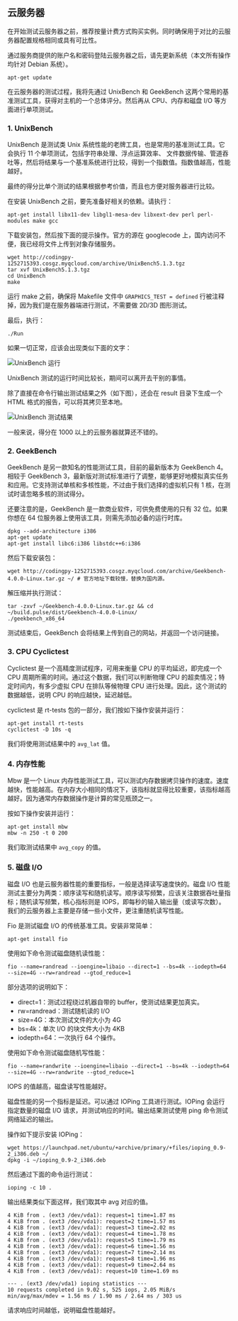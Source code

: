## 云服务器

在开始测试云服务器之前，推荐按量计费方式购买实例。同时确保用于对比的云服务器配置规格相同或具有可比性。

通过服务商提供的账户名和密码登陆云服务器之后，请先更新系统（本文所有操作均针对 Debian 系统）。

```
apt-get update
```

在云服务器的测试过程，我将先通过 UnixBench 和 GeekBench 这两个常用的基准测试工具，获得对主机的一个总体评分。然后再从 CPU、内存和磁盘 I/O 等方面进行单项测试。

### 1. UnixBench

UnixBench 是测试类 Unix 系统性能的老牌工具，也是常用的基准测试工具。它会执行 11 个单项测试，包括字符串处理、浮点运算效率、 文件数据传输、管道吞吐等，然后将结果与一个基准系统进行比较，得到一个指数值。指数值越高，性能越好。

最终的得分比单个测试的结果根据参考价值，而且也方便对服务器进行比较。

在安装 UnixBench 之前，要先准备好相关的依赖。请执行：

```
apt-get install libx11-dev libgl1-mesa-dev libxext-dev perl perl-modules make gcc
```

下载安装包，然后按下面的提示操作。官方的源在 googlecode 上，国内访问不便，我已经将文件上传到对象存储服务。

```
wget http://codingpy-1252715393.cosgz.myqcloud.com/archive/UnixBench5.1.3.tgz
tar xvf UnixBench5.1.3.tgz
cd UnixBench
make
```

运行 make 之前，确保将 Makefile 文件中 `GRAPHICS_TEST = defined` 行被注释掉，因为我们是在服务器端进行测试，不需要做 2D/3D 图形测试。

最后，执行：

```
./Run
```

如果一切正常，应该会出现类似下面的文字：

![UnixBench 运行](http://ww4.sinaimg.cn/large/006tNc79gw1f9cjxnv8kaj313i0vc11l.jpg)

UnixBench 测试的运行时间比较长，期间可以离开去干别的事情。

除了直接在命令行输出测试结果之外（如下图），还会在 result 目录下生成一个 HTML 格式的报告，可以将其拷贝至本地。

![UnixBench 测试结果](http://ww4.sinaimg.cn/large/65e4f1e6gw1f9ck0mzvboj213i13uwxi.jpg)

一般来说，得分在 1000 以上的云服务器就算还不错的。

### 2. GeekBench

GeekBench 是另一款知名的性能测试工具，目前的最新版本为 GeekBench 4。相较于 GeekBench 3，最新版对测试标准进行了调整，能够更好地模拟真实任务和应用。它支持测试单核和多核性能，不过由于我们选择的虚拟机只有 1 核，在测试时请忽略多核的测试得分。

还要注意的是，GeekBench 是一款商业软件，可供免费使用的只有 32 位。如果你想在 64 位服务器上使用该工具，则需先添加必备的运行时库。

```
dpkg --add-architecture i386
apt-get update
apt-get install libc6:i386 libstdc++6:i386
```

然后下载安装包：

```
wget http://codingpy-1252715393.cosgz.myqcloud.com/archive/Geekbench-4.0.0-Linux.tar.gz ~/ # 官方地址下载较慢，替换为国内源。
```

解压缩并执行测试：

```
tar -zxvf ~/Geekbench-4.0.0-Linux.tar.gz && cd ~/build.pulse/dist/Geekbench-4.0.0-Linux/
./geekbench_x86_64
```

测试结束后，GeekBench 会将结果上传到自己的网站，并返回一个访问链接。

### 3. CPU Cyclictest

Cyclictest 是一个高精度测试程序，可用来衡量 CPU 的平均延迟，即完成一个 CPU 周期所需的时间。通过这个数据，我们可以判断物理 CPU 的超卖情况；特定时间内，有多少虚拟 CPU 在排队等候物理 CPU 进行处理。因此，这个测试的数据越低，说明 CPU 的响应越快，延迟越低。

cyclictest 是 rt-tests 包的一部分，我们按如下操作安装并运行：

```
apt-get install rt-tests
cyclictest -D 10s -q
```

我们将使用测试结果中的 `avg_lat` 值。

### 4. 内存性能

Mbw 是一个 Linux 内存性能测试工具，可以测试内存数据拷贝操作的速度。速度越快，性能越高。在内存大小相同的情况下，该指标就显得比较重要，该指标越高越好。因为通常内存数据操作是计算的常见瓶颈之一。

按如下操作安装并运行：

```
apt-get install mbw
mbw -n 250 -t 0 200
```

我们取测试结果中 `avg_copy` 的值。

### 5. 磁盘 I/O

磁盘 I/O 也是云服务器性能的重要指标，一般是选择读写速度快的。磁盘 I/O 性能测试主要分为两类：顺序读写和随机读写。顺序读写频繁，应该关注数据吞吐量指标；随机读写频繁，核心指标则是 IOPS，即每秒的输入输出量（或读写次数）。我们的云服务器上主要是存储一些小文件，更注重随机读写性能。

Fio 是测试磁盘 I/O 的传统基准工具。安装非常简单：

```
apt-get install fio
```

使用如下命令测试磁盘随机读性能：

```
fio --name=randread --ioengine=libaio --direct=1 --bs=4k --iodepth=64 --size=4G --rw=randread --gtod_reduce=1
```

部分选项的说明如下：

* direct=1：测试过程绕过机器自带的 buffer，使测试结果更加真实。
* rw=randread：测试随机读的 I/O
* size=4G：本次测试文件的大小为 4G
* bs=4k：单次 I/O 的块文件大小为 4KB
* iodepth=64：一次执行 64 个操作。

使用如下命令测试磁盘随机写性能：

```
fio --name=randwrite --ioengine=libaio --direct=1 --bs=4k --iodepth=64 --size=4G --rw=randwrite --gtod_reduce=1
```

IOPS 的值越高，磁盘读写性能越好。

磁盘性能的另一个指标是延迟。可以通过 IOPing 工具进行测试。IOPing 会运行指定数量的磁盘 I/O 请求，并测试响应的时间。输出结果测试使用 ping 命令测试网络延迟的输出。

操作如下提示安装 IOPing：

```
wget https://launchpad.net/ubuntu/+archive/primary/+files/ioping_0.9-2_i386.deb ~/
dpkg -i ~/ioping_0.9-2_i386.deb
```

然后通过下面的命令运行测试：

```
ioping -c 10 .
```

输出结果类似下面这样，我们取其中 avg 对应的值。

```
4 KiB from . (ext3 /dev/vda1): request=1 time=1.87 ms
4 KiB from . (ext3 /dev/vda1): request=2 time=1.57 ms
4 KiB from . (ext3 /dev/vda1): request=3 time=2.02 ms
4 KiB from . (ext3 /dev/vda1): request=4 time=1.78 ms
4 KiB from . (ext3 /dev/vda1): request=5 time=1.79 ms
4 KiB from . (ext3 /dev/vda1): request=6 time=1.56 ms
4 KiB from . (ext3 /dev/vda1): request=7 time=2.14 ms
4 KiB from . (ext3 /dev/vda1): request=8 time=1.96 ms
4 KiB from . (ext3 /dev/vda1): request=9 time=2.64 ms
4 KiB from . (ext3 /dev/vda1): request=10 time=1.69 ms

--- . (ext3 /dev/vda1) ioping statistics ---
10 requests completed in 9.02 s, 525 iops, 2.05 MiB/s
min/avg/max/mdev = 1.56 ms / 1.90 ms / 2.64 ms / 303 us
```

请求响应时间越低，说明磁盘性能越好。